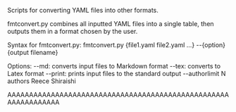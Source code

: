 Scripts for converting YAML files into other formats.

fmtconvert.py combines all inputted YAML files into a single table, then outputs them in a format chosen by the user.


Syntax for fmtconvert.py:
fmtconvert.py {file1.yaml file2.yaml ...} --{option} {output filename}

Options:
--md: converts input files to Markdown format
--tex: converts to Latex format
--print: prints input files to the standard output
--authorlimit N authors
Reece Shiraishi


AAAAAAAAAAAAAAAAAAAAAAAAAAAAAAAAAAAAAAAAAAAAAAAAAAAAAAAAAAAAAAA